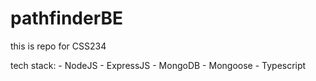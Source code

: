 # pathfinderBE

this is repo for CSS234

tech stack:
    - NodeJS 
    - ExpressJS
    - MongoDB
    - Mongoose
    - Typescript
